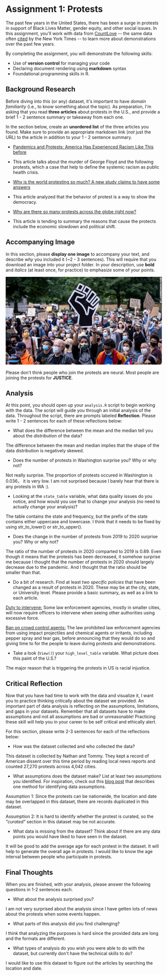 # Assignment 1: Protests
The past few years in the United States, there has been a surge in protests in support of Black Lives Matter, gender equity, and other social issues. In this assignment, you'll work with data from [CountLove](https://countlove.org/) -- the same data often [cited](https://www.nytimes.com/2020/08/28/us/black-lives-matter-protest.html) by the New York Times -- to learn more about demonstrations over the past few years. 

By completing the assignment, you will demonstrate the following skills:

- Use of **version control** for managing your code
- Declaring document rendering using **markdown** syntax
- Foundational programming skills in R. 


## Background Research
Before diving into this (or any) dataset, it's important to have _domain familiarity_ (i.e., to know something about the topic). As preparation, I'm asking that you read **three articles** about protests in the U.S., and provide a brief 1 - 2 sentence summary or takeaway from each one. 

In the section below, create an **unordered list** of the three articles you found. Make sure to provide an appropriate markdown link (_not_ just the URL) to the article in addition to your 1 - 2 sentence summary. 

+ [Pandemics and Protests: America Has Experienced Racism Like This before](https://www.brookings.edu/blog/how-we-rise/2021/06/09/pandemics-and-protests-america-has-experienced-racism-like-this-before/)
+ This article talks about the murder of George Floyd and the following protests, which a case that help to define the systemic racism as public health crisis. 

+ [Why is the world protesting so much? A new study claims to have some answers](https://www.washingtonpost.com/world/2021/11/04/protests-global-study/) 
+ This article analyzed that the behavior of protest is a way to show the democracy. 

+ [Why are there so many protests across the globe right now?](https://www.washingtonpost.com/opinions/global-opinions/why-are-there-so-many-protests-across-the-globe-right-now/2019/10/24/5ced176c-f69b-11e9-ad8b-85e2aa00b5ce_story.html)
+ This article is tending to summary the reasons that cause the protects include the economic slowdown and political shift.

## Accompanying Image 
In this section, please **display one image** to accompany your text, and describe _why_ you included it (~2 - 3 sentences). This will require that you download an image into your project folder. In your description, use **bold** and _italics_ (at least once, for practice) to emphasize some of your points.

![image info](protests.jpeg)

Please don't think people who join the protests are neural. 
Most people are joining the protests for **JUSTICE**. 

## Analysis
At this point, you should open up your `analysis.R` script to begin working with the data. The script will guide you through an initial analysis of the data. Throughout the script, there are prompts labeled **Reflection**. Please write 1 - 2 sentences for each of these reflections below:

- What does the difference between the mean and the median tell you about the *distribution* of the data?

The difference between the mean and median implies that the shape of the data distribution
is negatively skewed.

- Does the number of protests in Washington surprise you? Why or why not?

Not really surprise. The proportion of protests occured in Washington is 0.036，
it is very low. I am not surprised because I barely hear that there is any protests
in WA :).

- Looking at the `state_table` variable, what data quality issues do you notice, and how would you use that to change your analysis (no need to actually change your analysis)?

The table contains the state and frequency, but the prefix of the state contains either
uppercase and lowercase. I think that it needs to be fixed by using str_to_lower() or str_to_upper().

- Does the change in the number of protests from 2019 to 2020 surprise you? Why or why not?

The ratio of the number of protests in 2020 comparted to 2019 is 0.89. Even though
it means that the protests has been decreased, it somehow surprise me because I thought
that the number of protests in 2020 should largely decrease due to the 
pandemic. And I thought that the ratio should be smaller than that. 

- Do a bit of research. Find at least *two specific policies* that have been changed as a result of protests in 2020. These may be at the city, state, or University level. Please provide a basic summary, as well as a link to each article.

[Duty to intervene:](https://www.usatoday.com/in-depth/news/2020/06/18/2020-protests-impact-city-and-state-changes-policing/5337751002/) Some law enforcement agencies, mostly in smaller cities, 
will now require officers to intervene when seeing other authorities using excessive force.


[Ban on crowd control agents:](https://ballotpedia.org/Changes_to_policing_policy_in_the_states_and_100_largest_cities,_2020) The law prohibited law enforcement agencies from using impact projectiles 
and chemical agents or irritants, including pepper spray and tear gas, 
before announcing that they would do so and giving time to for the people 
to leave during protests and demonstrations.


- Take a look (`View()`) your `high_level_table` variable. What picture does this paint of the U.S.?

The major reason that is triggering the protests in US is racial injustice.

## Critical Reflection
Now that you have had time to work with the data and visualize it, I want you to practice thinking critically about the dataset we provided. An important part of data analysis is reflecting on the assumptions, limitations, and gaps in your datasets. Remember that all datasets have to make assumptions and not all assumptions are bad or unreasonable! Practicing these skill will help you in your career to be self critical and ethically alert.

For this section, please write 2-3 sentences for each of the reflections below:

- How was the dataset collected and who collected the data? 

This dataset is collected by Nathan and Tommy. They kept a record of American dissent over this time period by reading local news reports and counted 27,270 protests across 4,042 cities.

- What assumptions does the dataset make? List at least two assumptions you identified. For inspiration, check out this [blog post](https://towardsdatascience.com/check-your-assumptions-about-your-data-20be250c143) that describes one method for identifying data assumptions.   

Assumption 1: Since the protests can be nationwide, the location and date may be overlapped in this dataset, there are records duplicated in this dataset.

Assumption 2: It is hard to identify whether the protest is curated, so the _"curated"_ section in 
this dataset may be not accurate. 

- What data is missing from the dataset? Think about if there are any data points you would have liked to have seen in the dataset. 

It will be good to add the average age for each protest in the dataset. It will help to generate the overall age in protests. I would like to know the age interval between people who participate in protests.

## Final Thoughts
When you are finished, with your analysis, please answer the following questions in 1-2 sentences each. 

- What about the analysis surprised you? 

I am not very surprised about the analysis since I have getten lots of news about the protests when some events happen. 

- What parts of this analysis did you find challenging? 

I think that analyzing the purposes is hard since the provided data are long and the formats are different. 

- What types of analysis do you wish you were able to do with the dataset, but currently don't have the technical skills to do?

I would like to use this dataset to figure out the articles by searching the location and date. 
